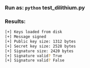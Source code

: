 ### Run as: `python` test_dilithium.py

### Results:
```bash
[+] Keys loaded from disk
[+] Message signed
[+] Public key size: 1312 bytes
[+] Secret key size: 2528 bytes
[+] Signature size: 2420 bytes
[+] Signature valid? True
[+] Signature valid? False
```
